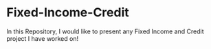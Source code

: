 # Fixed-Income-Credit
In this Repository, I would like to present any Fixed Income and Credit project I have worked on! 
